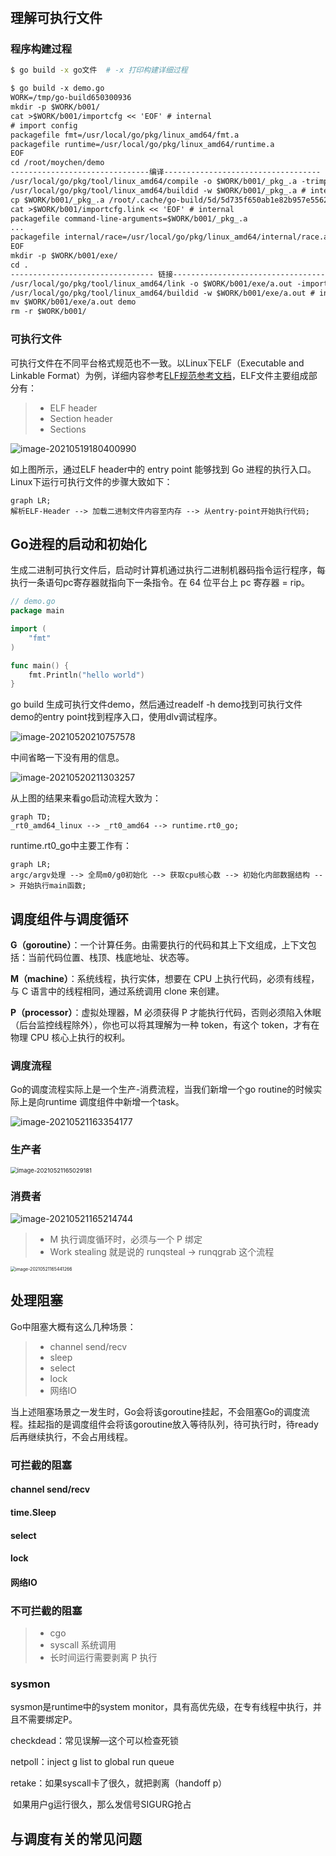 # 

## 理解可执行文件

### 程序构建过程

```bash
$ go build -x go文件	# -x 打印构建详细过程
```

```txt
$ go build -x demo.go
WORK=/tmp/go-build650300936
mkdir -p $WORK/b001/
cat >$WORK/b001/importcfg << 'EOF' # internal
# import config
packagefile fmt=/usr/local/go/pkg/linux_amd64/fmt.a
packagefile runtime=/usr/local/go/pkg/linux_amd64/runtime.a
EOF
cd /root/moychen/demo
-------------------------------编译-----------------------------------
/usr/local/go/pkg/tool/linux_amd64/compile -o $WORK/b001/_pkg_.a -trimpath "$WORK/b001=>" -p main -complete -buildid IHvcy5J3sPf6q7qSX-yU/IHvcy5J3sPf6q7qSX-yU -goversion go1.15.2 -D _/root/moychen/demo -importcfg $WORK/b001/importcfg -pack ./demo.go
/usr/local/go/pkg/tool/linux_amd64/buildid -w $WORK/b001/_pkg_.a # internal
cp $WORK/b001/_pkg_.a /root/.cache/go-build/5d/5d735f650ab1e82b957e556236d1f63ac6f76a8dcd5e347a1f7c98d556a8b37f-d # internal
cat >$WORK/b001/importcfg.link << 'EOF' # internal
packagefile command-line-arguments=$WORK/b001/_pkg_.a
...
packagefile internal/race=/usr/local/go/pkg/linux_amd64/internal/race.a
EOF
mkdir -p $WORK/b001/exe/
cd .
-------------------------------- 链接----------------------------------
/usr/local/go/pkg/tool/linux_amd64/link -o $WORK/b001/exe/a.out -importcfg $WORK/b001/importcfg.link -buildmode=exe -buildid=VljoluUulGgW80qhU4WS/IHvcy5J3sPf6q7qSX-yU/CUJ3YEw9E6g_F0Y_-2iM/VljoluUulGgW80qhU4WS -extld=gcc $WORK/b001/_pkg_.a
/usr/local/go/pkg/tool/linux_amd64/buildid -w $WORK/b001/exe/a.out # internal
mv $WORK/b001/exe/a.out demo
rm -r $WORK/b001/
```

### 可执行文件

可执行文件在不同平台格式规范也不一致。以Linux下ELF（Executable and Linkable Format）为例，详细内容参考[ELF规范参考文档](https://github.com/corkami/pics/blob/28cb0226093ed57b348723bc473cea0162dad366/binary/elf101/elf101.pdf[)，ELF文件主要组成部分有：

> * ELF header
> * Section header
> * Sections

![image-20210519180400990](images/Go程序是如何启动的/image-20210519180400990.png)

如上图所示，通过ELF header中的 entry point 能够找到 Go 进程的执行入口。Linux下运行可执行文件的步骤大致如下：

```mermaid
graph LR;
解析ELF-Header --> 加载二进制文件内容至内存 --> 从entry-point开始执行代码;
```

## Go进程的启动和初始化

生成二进制可执行文件后，启动时计算机通过执行二进制机器码指令运行程序，每执行一条语句pc寄存器就指向下一条指令。在 64 位平台上 pc 寄存器 = rip。

```go
// demo.go 
package main

import (
	"fmt"
)

func main() {
	fmt.Println("hello world")
}
```

go build 生成可执行文件demo，然后通过readelf -h demo找到可执行文件demo的entry point找到程序入口，使用dlv调试程序。

![image-20210520210757578](images/Go程序是如何启动的/image-20210520210757578.png)

中间省略一下没有用的信息。

![image-20210520211303257](images/Go程序是如何启动的/image-20210520211303257.png)

从上图的结果来看go启动流程大致为：

```mermaid
graph TD;
_rt0_amd64_linux --> _rt0_amd64 --> runtime.rt0_go; 
```

runtime.rt0_go中主要工作有：

```mermaid
graph LR;
argc/argv处理 --> 全局m0/g0初始化 --> 获取cpu核心数 --> 初始化内部数据结构 --> 开始执行main函数;
```

## 调度组件与调度循环

**G（goroutine）**：⼀个计算任务。由需要执⾏的代码和其上下⽂组成，上下⽂包括：当前代码位置、栈顶、栈底地址、状态等。

**M（machine）**：系统线程，执⾏实体，想要在 CPU 上执⾏代码，必须有线程，与 C 语⾔中的线程相同，通过系统调⽤ clone 来创建。

**P（processor）**：虚拟处理器，M 必须获得 P 才能执行代码，否则必须陷⼊休眠（后台监控线程除外），你也可以将其理解为⼀种 token，有这个 token，才有在物理 CPU 核心上执行的权利。

### 调度流程

Go的调度流程实际上是一个生产-消费流程，当我们新增一个go routine的时候实际上是向runtime 调度组件中新增一个task。

![image-20210521163354177](images/Go程序是如何启动的/image-20210521163354177.png)

### 生产者

<img src="images/Go程序是如何启动的/image-20210521165029181.png" alt="image-20210521165029181" style="zoom:67%;" />

### 消费者

![image-20210521165214744](images/Go程序是如何启动的/image-20210521165214744.png)

> * M 执⾏调度循环时，必须与⼀个 P 绑定
> * Work stealing 就是说的 runqsteal -> runqgrab 这个流程

<img src="images/Go程序是如何启动的/image-20210521165441266.png" alt="image-20210521165441266" style="zoom: 50%;" />

## 处理阻塞

Go中阻塞大概有这么几种场景：

> * channel send/recv
> * sleep
> * select
> * lock
> * 网络IO

当上述阻塞场景之一发生时，Go会将该goroutine挂起，不会阻塞Go的调度流程。挂起指的是调度组件会将该goroutine放入等待队列，待可执行时，待ready后再继续执行，不会占用线程。

### 可拦截的阻塞

#### channel send/recv

#### time.Sleep

#### select

#### lock

#### 网络IO

### 不可拦截的阻塞

> * cgo
> * syscall 系统调用
> * ⻓时间运⾏需要剥离 P 执⾏

### sysmon

sysmon是runtime中的system monitor，具有高优先级，在专有线程中执行，并且不需要绑定P。

checkdead：常见误解—这个可以检查死锁

netpoll：inject g list to global run queue

retake：如果syscall卡了很久，就把剥离（handoff p）

​				如果用户g运行很久，那么发信号SIGURG抢占

## 与调度有关的常见问题


